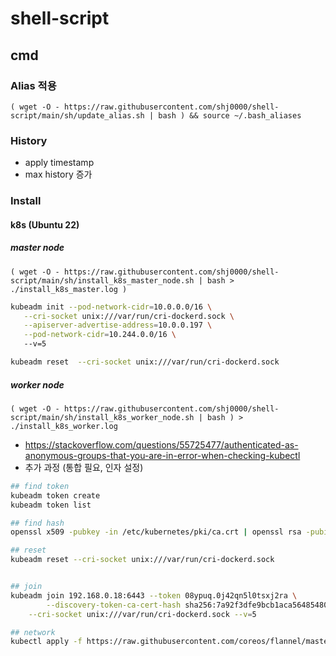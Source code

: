 # shell-script

## cmd

### Alias 적용
```
( wget -O - https://raw.githubusercontent.com/shj0000/shell-script/main/sh/update_alias.sh | bash ) && source ~/.bash_aliases
```

### History
* apply timestamp
* max history 증가

### Install

#### k8s (Ubuntu 22)

##### master node
```
( wget -O - https://raw.githubusercontent.com/shj0000/shell-script/main/sh/install_k8s_master_node.sh | bash > ./install_k8s_master.log ) 
```
```bash
kubeadm init --pod-network-cidr=10.0.0.0/16 \
   --cri-socket unix:///var/run/cri-dockerd.sock \
   --apiserver-advertise-address=10.0.0.197 \
   --pod-network-cidr=10.244.0.0/16 \ 
   --v=5

kubeadm reset  --cri-socket unix:///var/run/cri-dockerd.sock


```


##### worker node
```
( wget -O - https://raw.githubusercontent.com/shj0000/shell-script/main/sh/install_k8s_worker_node.sh | bash ) > ./install_k8s_worker.log
```

* https://stackoverflow.com/questions/55725477/authenticated-as-anonymous-groups-that-you-are-in-error-when-checking-kubectl
* 추가 과정 (통합 필요, 인자 설정)
```bash
## find token
kubeadm token create
kubeadm token list

## find hash
openssl x509 -pubkey -in /etc/kubernetes/pki/ca.crt | openssl rsa -pubin -outform der 2>/dev/null | openssl dgst -sha256 -hex | sed 's/^.* //'

## reset 
kubeadm reset --cri-socket unix:///var/run/cri-dockerd.sock


## join
kubeadm join 192.168.0.18:6443 --token 08ypuq.0j42qn5l0tsxj2ra \
        --discovery-token-ca-cert-hash sha256:7a92f3dfe9bcb1aca564854801349e9b8b70a216fb5499e25ce2d7b071725cad \
	--cri-socket unix:///var/run/cri-dockerd.sock --v=5

## network
kubectl apply -f https://raw.githubusercontent.com/coreos/flannel/master/Documentation/kube-flannel.yml
```


